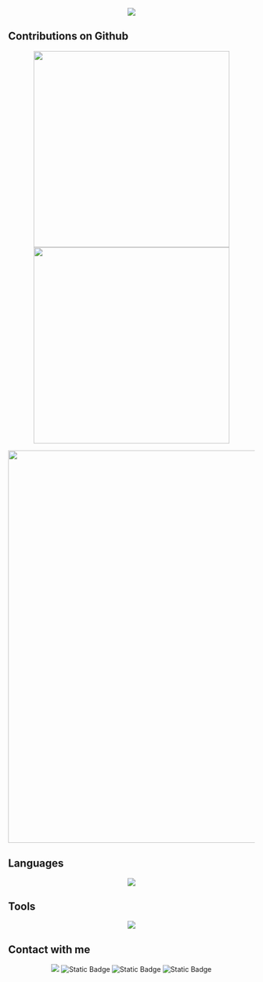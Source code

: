 <p align="center">
<img src="https://readme-typing-svg.demolab.com?font=Orbitron&size=25&pause=1000&center=true&vCenter=true&random=false&width=600&lines=Welcome+to+my+GitHub+profile+page!;I+am+super+obsessed+with+programming!" />
</p>

## Contributions on Github

<p align="center">
<!-- https://github.com/anuraghazra/github-readme-stats -->
<img align="center" width="400" src="https://github-readme-stats.vercel.app/api?username=No8ah&theme=transparent&show_icons=true&hide_border=true&show=reviews&hide_title=true&hide=prs" />
<!-- https://github.com/DenverCoder1/github-readme-streak-stats -->
<img align="center" width="400" src="https://streak-stats.demolab.com?user=No8ah&theme=transparent&date_format=%5BY.%5Dn.j&hide_border=true" />
  
<div align="center">  
<img width="800" src="https://github-readme-activity-graph.vercel.app/graph?username=No8ah&theme=react-dark&hide_border=true&area=true&custom_title=Contribution%20Graph" />
</div>  

## Languages 

<p align="center">
  <a href="https://skillicons.dev">
    <img src="https://skillicons.dev/icons?i=cpp,matlab,c,py&theme=light" />
  </a>
</p>

## Tools

<p align="center">
  <a href="https://skillicons.dev">
    <img src="https://skillicons.dev/icons?i=docker,latex,linux,git,github,vscode,md,ubuntu&theme=light" />
  </a>
</p>

## Contact with me

<p align="center">
<a href="https://github.com/No8ah"><img src="https://img.shields.io/badge/GitHub-No8ah-blue?logo=github" /></a>
<img alt="Static Badge" src="https://img.shields.io/badge/WeChat-Oxq9213-green?logo=wechat">
<img alt="Static Badge" src="https://img.shields.io/badge/Gmail-ouzinan6%40gmail.com-red?logo=gmail">
<img alt="Static Badge" src="https://img.shields.io/badge/LinkedIn-ZiNan%20Ou-auto?logo=linkedin&labelColor=blue&link=https%3A%2F%2Fwww.linkedin.com%2Fin%2F%25E5%25AD%2590%25E6%25A5%25A0-%25E5%258C%25BA-0a6178322%2F">
</p>




